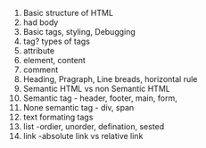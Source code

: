 1. Basic structure of HTML
2. had body
3. Basic tags, styling, Debugging
4. tag? types of tags
5. attribute
6. element, content
7. comment
8. Heading, Pragraph, Line breads, horizontal rule
9. Semantic HTML vs non Semantic HTML
10. Semantic tag - header, footer, main, form,
11. None semantic tag - div, span
12. text formating tags
13. list 
  -ordier, unorder, defination, sested
14. link 
-absolute link vs relative link
